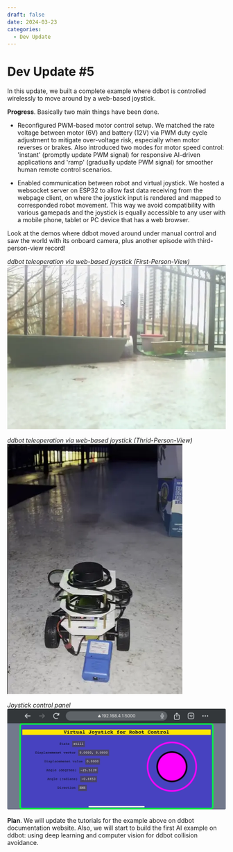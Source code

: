 ```yaml
---
draft: false 
date: 2024-03-23
categories:
  - Dev Update
---
```


# Dev Update \#5

In this update, we built a complete example where ddbot is controlled wirelessly to move around by a web-based joystick. 

**Progress**. Basically two main things have been done.

- Reconfigured PWM-based motor control setup. We matched the rate voltage between motor (6V) and battery (12V) via PWM duty cycle adjustment to mitigate over-voltage risk, especially when motor reverses or brakes. Also introduced two modes for motor speed control: 'instant' (promptly update PWM signal) for responsive AI-driven applications and 'ramp' (gradually update PWM signal) for smoother human remote control scenarios.

- Enabled communication between robot and virtual joystick. We hosted a websocket server on ESP32 to allow fast data receiving from the webpage client, on where the joystick input is rendered and mapped to corresponded robot movement. This way we avoid compatibility with various gamepads and the joystick is equally accessible to any user with a mobile phone, tablet or PC device that has a web browser. 

Look at the demos where ddbot moved around under manual control and saw the world with its onboard camera, plus another episode with third-person-view record!

*ddbot teleoperation via web-based joystick (First-Person-View)*
![ddbot teleoperation via web-based joystick (First-Person-View)](../../assets/img/teleop_video.webp "ddbot teleoperation via web-based joystick (First-Person-View)")

*ddbot teleoperation via web-based joystick (Thrid-Person-View)*
![ddbot teleoperation via web-based joystick (Thrid-Person-View)](../../assets/img/teleop_video2.webp "ddbot teleoperation via web-based joystick (Thrid-Person-View)")

*Joystick control panel*
![Joystick control panel](image.png)

**Plan**. We will update the tutorials for the example above on ddbot documentation website. Also, we will start to build the first AI example on ddbot: using deep learning and computer vision for ddbot collision avoidance.